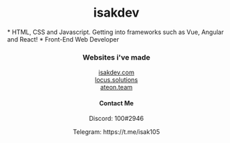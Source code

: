 <h1 align="center">isakdev</h1>
* HTML, CSS and Javascript. Getting into frameworks such as Vue, Angular and React!
* Front-End Web Developer


<h3 align="center">Websites i've made</h3>

<p align="center">
  <a href="https://isakdev.com/">isakdev.com</a>
  <br>
  <a href="https://locus.solutions/">locus.solutions</a>
  <br>
  <a href="https://ateon.tk/">ateon.team</a>
  <br>
</p>


<h4 align="center">Contact Me</h4>


 <p align="center">Discord: 100#2946</li>
 <br>
 <p align="center">Telegram: https://t.me/isak105</li>



                    

